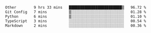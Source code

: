 <!--START_SECTION:waka-->

```txt
Other        9 hrs 33 mins   ████████████████████████▒   96.72 %
Git Config   7 mins          ▒░░░░░░░░░░░░░░░░░░░░░░░░   01.28 %
Python       6 mins          ▒░░░░░░░░░░░░░░░░░░░░░░░░   01.10 %
TypeScript   3 mins          ░░░░░░░░░░░░░░░░░░░░░░░░░   00.54 %
Markdown     2 mins          ░░░░░░░░░░░░░░░░░░░░░░░░░   00.36 %
```

<!--END_SECTION:waka-->
